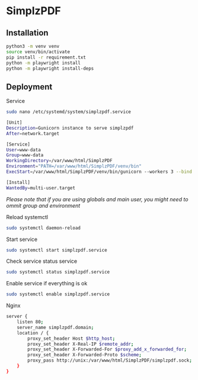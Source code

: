 # SimplzPDF

## Installation

```bash
python3 -m venv venv
source venv/bin/activate
pip install -r requirement.txt
python -m playwright install
python -m playwright install-deps
```

## Deployment

Service

```bash
sudo nano /etc/systemd/system/simplzpdf.service
```

```bash
[Unit]
Description=Gunicorn instance to serve simplzpdf
After=network.target

[Service]
User=www-data
Group=www-data
WorkingDirectory=/var/www/html/SimplzPDF
Environment="PATH=/var/www/html/SimplzPDF/venv/bin"
ExecStart=/var/www/html/SimplzPDF/venv/bin/gunicorn --workers 3 --bind unix:simplzpdf.sock -m 007 wsgi:app

[Install]
WantedBy=multi-user.target
```

_Please note that if you are using globals and main user, you might need to ommit group and environment_

Reload systemctl

```bash
sudo systemctl daemon-reload
```

Start service

```bash
sudo systemctl start simplzpdf.service
```

Check service status service

```bash
sudo systemctl status simplzpdf.service
```

Enable service if everything is ok

```bash
sudo systemctl enable simplzpdf.service
```

Nginx

```bash
server {
    listen 80;
    server_name simplzpdf.domain;
    location / {
        proxy_set_header Host $http_host;
        proxy_set_header X-Real-IP $remote_addr;
        proxy_set_header X-Forwarded-For $proxy_add_x_forwarded_for;
        proxy_set_header X-Forwarded-Proto $scheme;
        proxy_pass http://unix:/var/www/html/SimplzPDF/simplzpdf.sock;
    }
}
```
